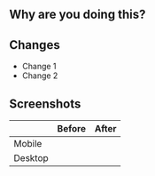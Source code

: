 ## Why are you doing this?

<!--
Remember, PRs are documentation for future contributors.

If this PR is a fix, please include a link to the original PR that introduced
the breakage for reference.
-->

## Changes

- Change 1
- Change 2

## Screenshots

| | Before | After |
| - | --- | --- |
| Mobile |  |  |
| Desktop |  |  |
